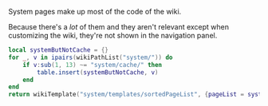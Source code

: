 System pages make up most of the code of the wiki.

Because there's a _lot_ of them and they aren't relevant except when customizing the wiki, they're not shown in the navigation panel.

```t.lua
local systemButNotCache = {}
for _, v in ipairs(wikiPathList("system/")) do
	if v:sub(1, 13) ~= "system/cache/" then
		table.insert(systemButNotCache, v)
	end
end
return wikiTemplate("system/templates/sortedPageList", {pageList = systemButNotCache})
```
